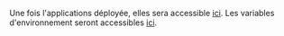Une fois l'applications déployée, elles sera accessible [ici](datawarehouse-integration-pr125.review.pix.fr).
Les variables d'environnement seront accessibles [ici](https://dashboard.scalingo.com/apps/osc-fr1/pix-datawarehouse-integration-pr125/environment).
